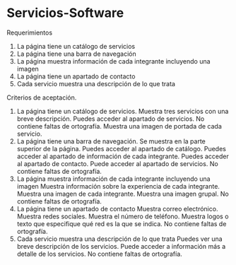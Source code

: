 # Servicios-Software

Requerimientos
1. La página tiene un catálogo de servicios
2. La página tiene una barra de navegación
3. La página muestra información de cada integrante incluyendo una imagen
4. La página tiene un apartado de contacto
5. Cada servicio muestra una descripción de lo que trata

Criterios de aceptación.
1. La página tiene un catálogo de servicios.
Muestra tres servicios con una breve descripción.
Puedes acceder al apartado de servicios.
No contiene faltas de ortografía.
Muestra una imagen de portada de cada servicio.
2. La página tiene una barra de navegación.
Se muestra en la parte superior de la página.
Puedes acceder al apartado de catálogo.
Puedes acceder al apartado de información de cada integrante.
Puedes acceder al apartado de contacto.
Puede acceder al apartado de servicios.
No contiene faltas de ortografía.
3. La página muestra información de cada integrante incluyendo una imagen
Muestra información sobre la experiencia de cada integrante.
Muestra una imagen de cada integrante.
Muestra una imagen grupal.
No contiene faltas de ortografía.
4. La página tiene un apartado de contacto
Muestra correo electrónico.
Muestra redes sociales.
Muestra el número de teléfono.
Muestra logos o texto que especifique qué red es la que se indica.
No contiene faltas de ortografía.
5. Cada servicio muestra una descripción de lo que trata
Puedes ver una breve descripción de los servicios.
Puede acceder a información más a detalle de los servicios.
No contiene faltas de ortografía.